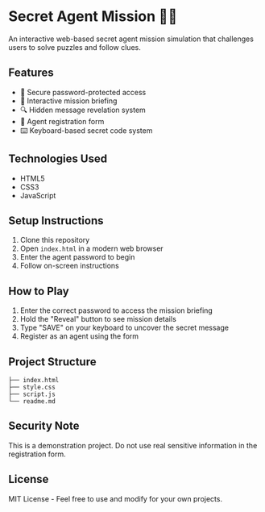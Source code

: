 # Secret Agent Mission 🕵️‍♂️

An interactive web-based secret agent mission simulation that challenges users to solve puzzles and follow clues.

## Features

- 🔐 Secure password-protected access
- 🎯 Interactive mission briefing
- 🔍 Hidden message revelation system
- 📝 Agent registration form
- ⌨️ Keyboard-based secret code system

## Technologies Used

- HTML5
- CSS3
- JavaScript

## Setup Instructions

1. Clone this repository
2. Open `index.html` in a modern web browser
3. Enter the agent password to begin
4. Follow on-screen instructions

## How to Play

1. Enter the correct password to access the mission briefing
2. Hold the "Reveal" button to see mission details
3. Type "SAVE" on your keyboard to uncover the secret message
4. Register as an agent using the form

## Project Structure

```
├── index.html
├── style.css
├── script.js
└── readme.md
```

## Security Note

This is a demonstration project. Do not use real sensitive information in the registration form.

## License

MIT License - Feel free to use and modify for your own projects.